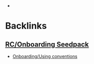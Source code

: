 - 

# Backlinks
## [RC/Onboarding Seedpack](<RC/Onboarding Seedpack.md>)
- [Onboarding/Using conventions](<../Onboarding/Using conventions.md>)

